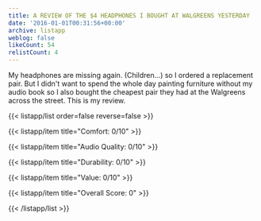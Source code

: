 ```yaml
---
title: A REVIEW OF THE $4 HEADPHONES I BOUGHT AT WALGREENS YESTERDAY
date: '2016-01-01T00:31:56+00:00'
archive: listapp
weblog: false
likeCount: 54
relistCount: 4
---
```


My headphones are missing again. (Children...) so I ordered a replacement pair. But I didn't want to spend the whole day painting furniture without my audio book so I also bought the cheapest pair they had at the Walgreens across the street. This is my review.

<!--more-->

{{< listapp/list order=false reverse=false >}}

   {{< listapp/item title="Comfort: 0/10" >}}

   {{< listapp/item title="Audio Quality: 0/10" >}}

   {{< listapp/item title="Durability: 0/10" >}}

   {{< listapp/item title="Value: 0/10" >}}

   {{< listapp/item title="Overall Score: 0" >}}

{{< /listapp/list >}}
